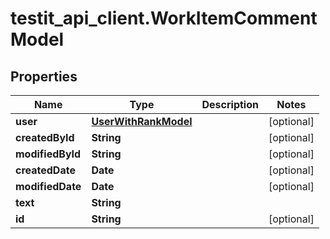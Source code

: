 # testit_api_client.WorkItemCommentModel

## Properties

Name | Type | Description | Notes
------------ | ------------- | ------------- | -------------
**user** | [**UserWithRankModel**](UserWithRankModel.md) |  | [optional] 
**createdById** | **String** |  | [optional] 
**modifiedById** | **String** |  | [optional] 
**createdDate** | **Date** |  | [optional] 
**modifiedDate** | **Date** |  | [optional] 
**text** | **String** |  | 
**id** | **String** |  | [optional] 


